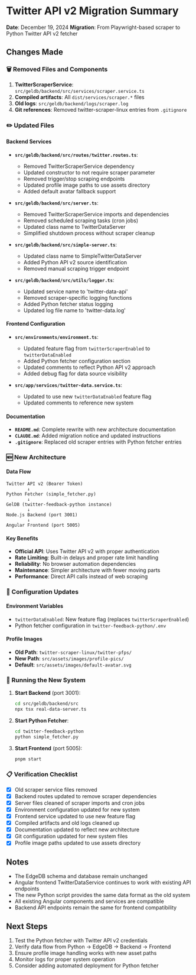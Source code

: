 # Twitter API v2 Migration Summary

**Date**: December 19, 2024
**Migration**: From Playwright-based scraper to Python Twitter API v2 fetcher

## Changes Made

### 🗑️ Removed Files and Components

1. **TwitterScraperService**: `src/geldb/backend/src/services/scraper.service.ts`
2. **Compiled artifacts**: All `dist/services/scraper.*` files
3. **Old logs**: `src/geldb/backend/logs/scraper.log`
4. **Git references**: Removed twitter-scraper-linux entries from `.gitignore`

### ✏️ Updated Files

#### Backend Services
- **`src/geldb/backend/src/routes/twitter.routes.ts`**:
  - Removed TwitterScraperService dependency
  - Updated constructor to not require scraper parameter
  - Removed trigger/stop scraping endpoints
  - Updated profile image paths to use assets directory
  - Added default avatar fallback support

- **`src/geldb/backend/src/server.ts`**:
  - Removed TwitterScraperService imports and dependencies
  - Removed scheduled scraping tasks (cron jobs)
  - Updated class name to TwitterDataServer
  - Simplified shutdown process without scraper cleanup

- **`src/geldb/backend/src/simple-server.ts`**:
  - Updated class name to SimpleTwitterDataServer
  - Added Python API v2 source identification
  - Removed manual scraping trigger endpoint

- **`src/geldb/backend/src/utils/logger.ts`**:
  - Updated service name to 'twitter-data-api'
  - Removed scraper-specific logging functions
  - Added Python fetcher status logging
  - Updated log file name to 'twitter-data.log'

#### Frontend Configuration
- **`src/environments/environment.ts`**:
  - Updated feature flag from `twitterScraperEnabled` to `twitterDataEnabled`
  - Added Python fetcher configuration section
  - Updated comments to reflect Python API v2 approach
  - Added debug flag for data source visibility

- **`src/app/services/twitter-data.service.ts`**:
  - Updated to use new `twitterDataEnabled` feature flag
  - Updated comments to reference new system

#### Documentation
- **`README.md`**: Complete rewrite with new architecture documentation
- **`CLAUDE.md`**: Added migration notice and updated instructions
- **`.gitignore`**: Replaced old scraper entries with Python fetcher entries

### 🆕 New Architecture

#### Data Flow
```
Twitter API v2 (Bearer Token)
        ↓
Python Fetcher (simple_fetcher.py)
        ↓
GelDB (twitter-feedback-python instance)
        ↓
Node.js Backend (port 3001)
        ↓
Angular Frontend (port 5005)
```

#### Key Benefits
- **Official API**: Uses Twitter API v2 with proper authentication
- **Rate Limiting**: Built-in delays and proper rate limit handling
- **Reliability**: No browser automation dependencies
- **Maintenance**: Simpler architecture with fewer moving parts
- **Performance**: Direct API calls instead of web scraping

### 🔧 Configuration Updates

#### Environment Variables
- `twitterDataEnabled`: New feature flag (replaces `twitterScraperEnabled`)
- Python fetcher configuration in `twitter-feedback-python/.env`

#### Profile Images
- **Old Path**: `twitter-scraper-linux/twitter-pfps/`
- **New Path**: `src/assets/images/profile-pics/`
- **Default**: `src/assets/images/default-avatar.svg`

### 🚀 Running the New System

1. **Start Backend** (port 3001):
   ```bash
   cd src/geldb/backend/src
   npx tsx real-data-server.ts
   ```

2. **Start Python Fetcher**:
   ```bash
   cd twitter-feedback-python
   python simple_fetcher.py
   ```

3. **Start Frontend** (port 5005):
   ```bash
   pnpm start
   ```

### 📋 Verification Checklist

- [x] Old scraper service files removed
- [x] Backend routes updated to remove scraper dependencies
- [x] Server files cleaned of scraper imports and cron jobs
- [x] Environment configuration updated for new system
- [x] Frontend service updated to use new feature flag
- [x] Compiled artifacts and old logs cleaned up
- [x] Documentation updated to reflect new architecture
- [x] Git configuration updated for new system files
- [x] Profile image paths updated to use assets directory

## Notes

- The EdgeDB schema and database remain unchanged
- Angular frontend TwitterDataService continues to work with existing API endpoints
- The new Python script provides the same data format as the old system
- All existing Angular components and services are compatible
- Backend API endpoints remain the same for frontend compatibility

## Next Steps

1. Test the Python fetcher with Twitter API v2 credentials
2. Verify data flow from Python → EdgeDB → Backend → Frontend
3. Ensure profile image handling works with new asset paths
4. Monitor logs for proper system operation
5. Consider adding automated deployment for Python fetcher